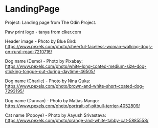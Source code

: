 # LandingPage
Project: Landing page from The Odin Project.

Paw print logo - tanya from clker.com

Header image - Photo by Blue Bird: https://www.pexels.com/photo/cheerful-faceless-woman-walking-dogs-on-rural-road-7210716/

Dog name (Demo) - Photo by Pixabay: https://www.pexels.com/photo/white-long-coated-medium-size-dog-sticking-tongue-out-during-daytime-46505/

Dog name (Charlie) - Photo by Nina Quka: https://www.pexels.com/photo/brown-and-white-short-coated-dog-7293195/

Dog name (Duncan) - Photo by Matias Mango: https://www.pexels.com/photo/portrait-of-pitbull-terrier-4052809/

Cat name (Popoye) - Photo by Aayush Srivastava: https://www.pexels.com/photo/orange-and-white-tabby-cat-5885558/
